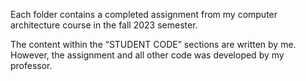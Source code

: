 
Each folder contains a completed assignment from my computer architecture course in the fall 2023 semester.

The content within the “STUDENT CODE” sections are written by me. However, the assignment and all other code was developed by my professor.



